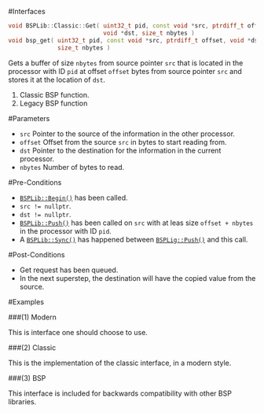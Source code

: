 #Interfaces

```cpp
void BSPLib::Classic::Get( uint32_t pid, const void *src, ptrdiff_t offset,
                           void *dst, size_t nbytes )                       // (1) Classic
void bsp_get( uint32_t pid, const void *src, ptrdiff_t offset, void *dst,   
              size_t nbytes )                                               // (2) Legacy
```

Gets a buffer of size `nbytes` from source pointer `src` that is located in the processor with ID `pid` at offset `offset` 
bytes from source pointer `src` and stores it at the location of `dst`.

1. Classic BSP function.
2. Legacy BSP function

#Parameters

* `src` Pointer to the source of the information in the other processor.
* `offset` Offset from the source `src` in bytes to start reading from.
* `dst` Pointer to the destination for the information in the current processor.
* `nbytes` Number of bytes to read.

#Pre-Conditions
* [`BSPLib::Begin()`](../logic/begin.md) has been called.
* `src != nullptr`.
* `dst != nullptr`.
* [`BSPLib::Push()`](../regdereg/push.md) has been called on `src` with at leas size `offset + nbytes` in the processor with ID `pid`.
* A [`BSPLib::Sync()`](../sync/sync.md) has happened between [`BSPLig::Push()`](../regdereg/push.md) and this call.

#Post-Conditions
* Get request has been queued.
* In the next superstep, the destination will have the copied value from the source.
     
#Examples

###(1) Modern

This is interface one should choose to use.

###(2) Classic

This is the implementation of the classic interface, in a modern style.

###(3) BSP

This interface is included for backwards compatibility with other BSP libraries.